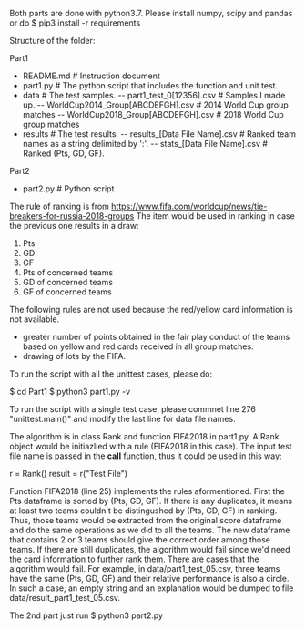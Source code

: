 
Both parts are done with python3.7. Please install numpy, scipy and pandas or do
$ pip3 install -r requirements

Structure of the folder:

Part1
   - README.md                              # Instruction document
   - part1.py                               # The python script that includes the function and unit test.
   - data                                   # The test samples.
      -- part1_test_0[12356].csv            # Samples I made up.
      -- WorldCup2014_Group[ABCDEFGH].csv   # 2014 World Cup group matches
      -- WorldCup2018_Group[ABCDEFGH].csv   # 2018 World Cup group matches
   - results                                # The test results.
      -- results_[Data File Name].csv       # Ranked team names as a string delimited by ':'. 
      -- stats_[Data File Name].csv         # Ranked (Pts, GD, GF).

Part2 
   - part2.py                               # Python script


The rule of ranking is from https://www.fifa.com/worldcup/news/tie-breakers-for-russia-2018-groups 
The item would be used in ranking in case the previous one results in a draw:
1. Pts
2. GD
3. GF
4. Pts of concerned teams
5. GD of concerned teams
6. GF of concerned teams

The following rules are not used because the red/yellow card information is not available.
* greater number of points obtained in the fair play conduct of the teams based on yellow and red cards received in all group matches.
* drawing of lots by the FIFA.

To run the script with all the unittest cases, please do:

$ cd Part1
$ python3 part1.py -v

To run the script with a single test case, please commnet line 276 "unittest.main()" and modify the last line for data file names.


The algorithm is in class Rank and function FIFA2018 in part1.py. A Rank object would be initiazlied with a rule (FIFA2018 in this case).
The input test file name is passed in the __call__ function, thus it could be used in this way:

   r = Rank()
   result = r("Test File")

Function FIFA2018 (line 25) implements the rules aformentioned. First the Pts dataframe is sorted by (Pts, GD, GF).
If there is any duplicates, it means at least two teams couldn't be distingushed by (Pts, GD, GF) in ranking.
Thus, those teams would be extracted from the original score dataframe and do the same operations as we did to all the teams.
The new dataframe that contains 2 or 3 teams should give the correct order among those teams. If there are still duplicates,
the algorithm would fail since we'd need the card information to further rank them.
There are cases that the algorithm would fail. For example, in data/part1_test_05.csv, three teams have the same (Pts, GD, GF)
and their relative performance is also a circle. In such a case, an empty string and an explanation would be dumped to file
data/result_part1_test_05.csv.


The 2nd part just run
$ python3 part2.py
